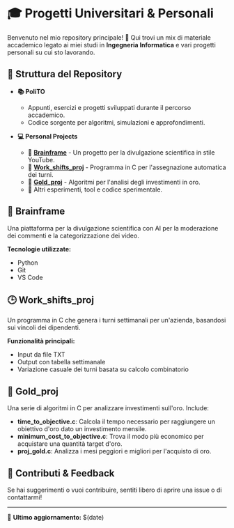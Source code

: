 # 🎓 Progetti Universitari & Personali

Benvenuto nel mio repository principale! 🚀 Qui trovi un mix di materiale accademico legato ai miei studi in **Ingegneria Informatica** e vari progetti personali su cui sto lavorando.

## 📂 Struttura del Repository

- **📚 PoliTO**
  - Appunti, esercizi e progetti sviluppati durante il percorso accademico.
  - Codice sorgente per algoritmi, simulazioni e approfondimenti.
  
- **💻 Personal Projects**
  - 🔹 [**Brainframe**](#Brainframe) - Un progetto per la divulgazione scientifica in stile YouTube.
  - 🔹 [**Work_shifts_proj**](#https://github.com/BaDSeedS-42/BaDSeedS-42/tree/main/Personal_projects/Work_shifts_proj) - Programma in C per l'assegnazione automatica dei turni.
  - 🔹 [**Gold_proj**](#https://github.com/BaDSeedS-42/BaDSeedS-42/tree/main/Personal_projects/gold_proj) - Algoritmi per l'analisi degli investimenti in oro.
  - 🔹 Altri esperimenti, tool e codice sperimentale.

## 🔬 Brainframe
Una piattaforma per la divulgazione scientifica con AI per la moderazione dei commenti e la categorizzazione dei video.

**Tecnologie utilizzate:**
- Python
- Git
- VS Code

## 🕒 Work_shifts_proj
Un programma in C che genera i turni settimanali per un'azienda, basandosi sui vincoli dei dipendenti.

**Funzionalità principali:**
- Input da file TXT
- Output con tabella settimanale
- Variazione casuale dei turni basata su calcolo combinatorio

## 🏅 Gold_proj
Una serie di algoritmi in C per analizzare investimenti sull'oro. Include:
- **time_to_objective.c**: Calcola il tempo necessario per raggiungere un obiettivo d'oro dato un investimento mensile.
- **minimum_cost_to_objective.c**: Trova il modo più economico per acquistare una quantità target d'oro.
- **proj_gold.c**: Analizza i mesi peggiori e migliori per l'acquisto di oro.

## 🚀 Contributi & Feedback
Se hai suggerimenti o vuoi contribuire, sentiti libero di aprire una issue o di contattarmi!

---
📌 **Ultimo aggiornamento:** $(date)
